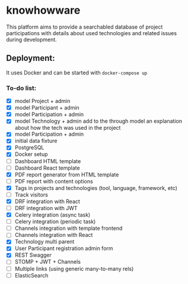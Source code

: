 # knowhowware

This platform aims to provide a searchabled database of project participations with details about used technologies and related issues during development.

## Deployment:

It uses Docker and can be started with `docker-compose up`

### To-do list:
- [x] model Project + admin
- [x] model Participant + admin
- [x] model Participation + admin
- [x] model Technology + admin
add to the through model an explanation about how the tech was used in the project
- [x] model Participation + admin
- [x] initial data fixture
- [x] PostgreSQL
- [x] Docker setup
- [ ] Dashboard HTML template
- [ ] Dashboard React template
- [x] PDF report generator from HTML template
- [ ] PDF report with content options
- [x] Tags in projects and technologies (tool, language, framework, etc)
- [ ] Track visitors
- [x] DRF integration with React
- [ ] DRF integration with JWT
- [x] Celery integration (async task)
- [ ] Celery integration (periodic task)
- [ ] Channels integration with template frontend
- [ ] Channels integration with React
- [x] Technology multi parent
- [x] User Participant registration admin form
- [x] REST Swagger
- [ ] STOMP + JWT + Channels
- [ ] Multiple links (using generic many-to-many rels)
- [ ] ElasticSearch